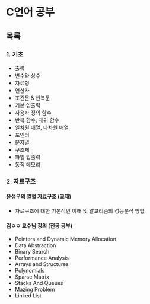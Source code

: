 # C언어 공부

## 목록

### 1. 기초
- 출력 
- 변수와 상수
- 자료형
- 연산자
- 조건문 & 반복문
- 기본 입출력
- 사용자 정의 함수
- 반복 함수, 재귀 함수
- 일차원 배열, 다차원 배열
- 포인터
- 문자열
- 구조체
- 파일 입출력
- 동적 메모리

### 2. 자료구조
#### 윤성우의 열혈 자료구조 (교재)
- 자료구조에 대한 기본적인 이해 및 알고리즘의 성능분석 방법
#### 김ㅇㅇ 교수님 강의 (전공 공부)
- Pointers and Dynamic Memory Allocation
- Data Abstraction
- Binary Search
- Performance Analysis
- Arrays and Structures
- Polynomials
- Sparse Matrix
- Stacks And Queues
- Mazing Problem
- Linked List
